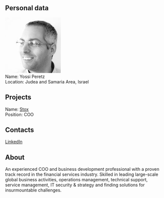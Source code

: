 ## Personal data
![ photo](../people/photo/yossi_peretz.jpg)  
Name: Yossi Peretz   
Location: Judea and Samaria Area, Israel  
## Projects 
Name: [Stox](../projects/stox.md)  
Position: COO   
## Contacts
[LinkedIn](https://www.linkedin.com/in/yossi-peretz/)  
## About
An experienced COO and business development professional with a proven track record in the financial services industry. Skilled in leading large-scale global business activities, operations management, technical support, service management, IT security & strategy and finding solutions for insurmountable challenges.